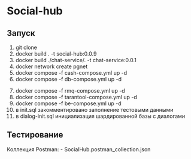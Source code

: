 # Social-hub

## Запуск


1. git clone
2. docker build . -t social-hub:0.0.9
3. docker build ./chat-service/. -t chat-service:0.0.1
4. docker network create pgnet
5. docker compose -f cash-compose.yml up -d
6. docker compose -f db-compose.yml up -d
<!-- 6. docker-compose -f db-dialog-compose.yml -p citus up --scale worker=2 -d -->
7. docker compose -f rmq-compose.yml up -d
8. docker compose -f tarantool-compose.yml up -d
8. docker compose -f be-compose.yml up -d
9. в init.sql закомментировано заполнение тестовыми данными
10. в dialog-init.sql инициализация шардированной базы с диалогами


## Тестирование

Коллекция Postman:
    - SocialHub.postman_collection.json
